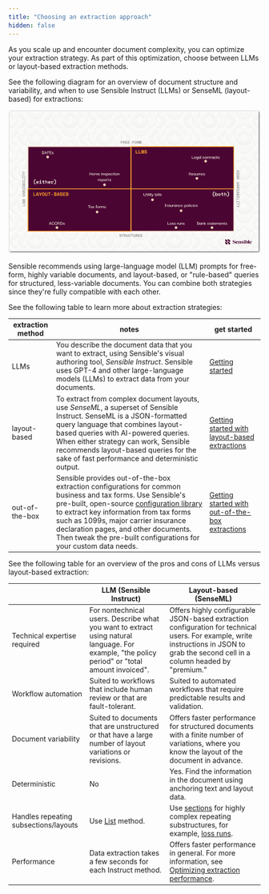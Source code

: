 ```yaml
---
title: "Choosing an extraction approach"
hidden: false
---
```


As you scale up and encounter document complexity, you can optimize your extraction strategy. As part of this optimization, choose between LLMs or layout-based extraction methods.

See the following diagram for an overview of document structure and variability, and when to use Sensible Instruct (LLMs) or SenseML (layout-based) for extractions: 

![Click to enlarge](https://raw.githubusercontent.com/sensible-hq/sensible-docs/main/readme-sync/assets/v0/images/final/document_landscape.png)

Sensible recommends using large-language model (LLM) prompts for free-form, highly variable documents, and layout-based, or "rule-based" queries for structured, less-variable documents.  You can combine both strategies since they're fully compatible with each other. 

See the following table to learn more about extraction strategies:

| extraction method | notes                                                        | get started                                                  |
| ----------------- | ------------------------------------------------------------ | ------------------------------------------------------------ |
| LLMs              | You describe the document data that you want to extract, using Sensible's visual authoring tool, *Sensible Instruct*. Sensible uses GPT-4 and other large-language models (LLMs) to extract data from your documents. | [Getting started](doc:getting-started-ai)                    |
| layout-based      | To extract from complex document layouts, use *SenseML*, a superset of Sensible Instruct. SenseML is a JSON-formatted query language that combines layout-based queries with AI-powered queries. When either strategy can work, Sensible recommends layout-based queries for the sake of fast performance and deterministic output. | [Getting started with layout-based extractions](doc:getting-started) |
| out-of-the-box    | Sensible provides out-of-the-box extraction configurations for common business and tax forms. Use Sensible's pre-built, open-source [configuration library](https://github.com/sensible-hq/sensible-configuration-library/) to extract key information from tax forms such as 1099s, major carrier insurance declaration pages, and other documents. Then tweak the pre-built configurations for your custom data needs. | [Getting started with out-of-the-box extractions](doc:excel-quickstart) |

See the following table for an overview of the pros and cons of LLMs versus layout-based extraction:

|                                       | LLM (Sensible Instruct)                                      | Layout-based (SenseML)                                       |
| ------------------------------------- | ------------------------------------------------------------ | ------------------------------------------------------------ |
| Technical expertise required          | For nontechnical users. Describe what you want to extract using natural language.  For example, "the policy period" or "total amount invoiced". | Offers highly configurable JSON-based extraction configuration for technical users. For example, write instructions in JSON to grab the second cell in a column headed by "premium." |
| Workflow automation                   | Suited to workflows that include human review or that are fault-tolerant. | Suited to automated workflows that require predictable results and validation. |
| Document variability                  | Suited to documents that are unstructured or that have a large number of layout variations or revisions. | Offers faster performance for  structured documents with a finite number of variations, where you know the layout of the document in advance. |
| Deterministic                         | No                                                           | Yes. Find the information in the document using anchoring text and layout data. |
| Handles repeating subsections/layouts | Use [List](doc:list-tips) method.                            | Use [sections](doc:sections) for highly complex repeating substructures, for example, [loss runs](doc:sections). |
| Performance                           | Data extraction takes a few seconds for each Instruct method. | Offers faster performance in general. For more information, see [Optimizing extraction performance](doc:performance). |

